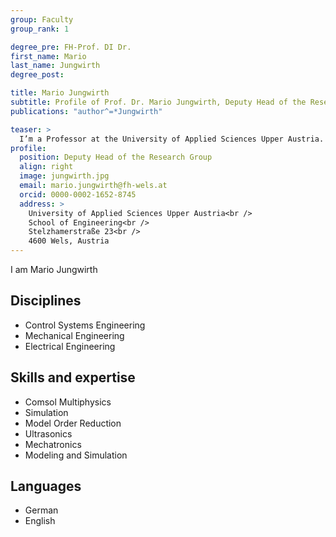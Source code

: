 ```yaml
---
group: Faculty
group_rank: 1

degree_pre: FH-Prof. DI Dr.
first_name: Mario
last_name: Jungwirth
degree_post:

title: Mario Jungwirth
subtitle: Profile of Prof. Dr. Mario Jungwirth, Deputy Head of the Research Group.
publications: "author^=*Jungwirth"

teaser: >
  I’m a Professor at the University of Applied Sciences Upper Austria.
profile:
  position: Deputy Head of the Research Group
  align: right
  image: jungwirth.jpg
  email: mario.jungwirth@fh-wels.at
  orcid: 0000-0002-1652-8745
  address: >
    University of Applied Sciences Upper Austria<br />
    School of Engineering<br />
    Stelzhamerstraße 23<br />
    4600 Wels, Austria
---
```


I am Mario Jungwirth

## Disciplines

- Control Systems Engineering
- Mechanical Engineering
- Electrical Engineering

## Skills and expertise

- Comsol Multiphysics
- Simulation
- Model Order Reduction
- Ultrasonics
- Mechatronics
- Modeling and Simulation

## Languages

- German
- English
